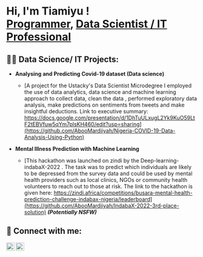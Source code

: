 <h1>Hi, I'm Tiamiyu ! <br/><a href="https://github.com/joshmadakor1">Programmer</a>, <a href="https://www.linkedin.com/in/tiamiyuhamzat/">Data Scientist / IT Professional</a> </h1>

<h2>👨‍💻 Data Science/ IT Projects:</h2>

- <b>Analysing and Predicting Covid-19 dataset (Data science)</b>
  - [A project for the Ustacky's Data Scientist Microdegree I employed the use of data analytics, data science and machine learning approach to collect data, clean the data , performed exploratory data analysis, make predictions on sentiments from tweets and make insightful deductions. Link to executive summary: https://docs.google.com/presentation/d/1DhTuULxugL2Yk9KuO59LtF2tEBVfuw5qYm7plsKH460/edit?usp=sharing](https://github.com/AbooMardiiyah/Nigeria-COVID-19-Data-Analysis-Using-Python)
  
- <b>Mental Illness Prediction with Machine Learning</b>
  - [This hackathon was launched on zindi by the Deep-learning-indabaX-2022 . The task was to predict which individuals are likely to be depressed from the survey data and could be used by mental health providers such as local clinics, NGOs or community health volunteers to reach out to those at risk. The link to the hackathon is given here: https://zindi.africa/competitions/busara-mental-health-prediction-challenge-indabax-nigeria/leaderboard](https://github.com/AbooMardiiyah/IndabaX-2022-3rd-place-solution) <b><i>(Potentially NSFW)</b></i>




<h2> 🤳 Connect with me:</h2>
  
[<img align="left" alt="JoshMadakor | Twitter" width="22px" src="https://cdn.jsdelivr.net/npm/simple-icons@v3/icons/twitter.svg" />][twitter]
[<img align="left" alt="JoshMadakor | LinkedIn" width="22px" src="https://cdn.jsdelivr.net/npm/simple-icons@v3/icons/linkedin.svg" />][linkedin]


  
[twitter]:https://twitter.com/Call_me_adeiza
[linkedin]:https://www.linkedin.com/in/tiamiyuhamzat/

<!--
**joshmadakor1/joshmadakor1** is a ✨ _special_ ✨ repository because its `README.md` (this file) appears on your GitHub profile.

Here are some ideas to get you started:

- 🔭 I’m currently working on ...
- 🌱 I’m currently learning ...
- 👯 I’m looking to collaborate on ...
- 🤔 I’m looking for help with ...
- 💬 Ask me about ...
- 📫 How to reach me: ...
- 😄 Pronouns: ...
- ⚡ Fun fact: ...
-->
